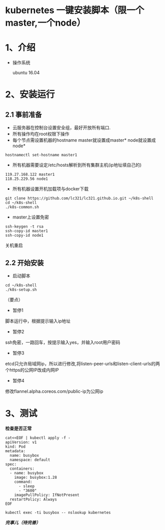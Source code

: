 kubernetes 一键安装脚本（限一个master,一个node）
====

# 1、介绍

- 操作系统

   ubuntu 16.04

# 2、安装运行
## 2.1 事前准备

- 云服务器在控制台设置安全组，最好开放所有端口.
- 所有操作均在root权限下操作
- 每个节点需设置机器的hostname
master就设置成master*
node就设置成node*

```
hostnamectl set-hostname master1
```
- 所有机器需要设定/etc/hosts解析到所有集群主机(ip地址填自己的)

```
119.27.168.122 master1
118.25.229.56 node1
```

- 所有机器设置开机加载项与docker下载

```
git clone https://github.com/lc321/lc321.github.io.git ~/k8s-shell
cd ~/k8s-shell
./k8s-common.sh
```

- master上设置免密

```
ssh-keygen -t rsa
ssh-copy-id master1
ssh-copy-id node1
```
  关机重启

## 2.2 开始安装

- 启动脚本

```
cd ~/k8s-shell
./k8s-setup.sh
```

（要点）
- 暂停1

脚本运行中，根据提示输入ip地址

- 暂停2

ssh免密，一路回车，按提示输入yes，并输入root用户密码

- 暂停3

etcd只允许局域网ip，所以进行修改,将listen-peer-urls和listen-client-urls的两个https的公网IP改成内网IP

- 暂停4

修改flannel.alpha.coreos.com/public-ip为公网ip

# 3、测试
**检查是否正常**
```
cat<<EOF | kubectl apply -f -
apiVersion: v1
kind: Pod
metadata:
  name: busybox
  namespace: default
spec:
  containers:
  - name: busybox
    image: busybox:1.28
    command:
      - sleep
      - "3600"
    imagePullPolicy: IfNotPresent
  restartPolicy: Always
EOF

kubectl exec -ti busybox -- nslookup kubernetes
```

***完事儿（待完善）***

